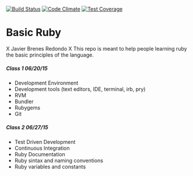 [![Build Status](https://travis-ci.org/francisco-rojas/basic_ruby.svg?branch=master)](https://travis-ci.org/francisco-rojas/basic_ruby)
[![Code Climate](https://codeclimate.com/github/francisco-rojas/basic_ruby/badges/gpa.svg)](https://codeclimate.com/github/francisco-rojas/basic_ruby)
[![Test Coverage](https://codeclimate.com/github/francisco-rojas/basic_ruby/badges/coverage.svg)](https://codeclimate.com/github/francisco-rojas/basic_ruby/coverage)

# Basic Ruby
X Javier Brenes Redondo X
This repo is meant to help people learning ruby the basic principles of the language.

##### Class 1 06/20/15
* Development Environment
* Development tools (text editors, IDE, terminal, irb, pry)
* RVM
* Bundler
* Rubygems
* Git

##### Class 2 06/27/15
* Test Driven Development
* Continuous Integration
* Ruby Documentation
* Ruby sintax and naming conventions
* Ruby variables and constants
